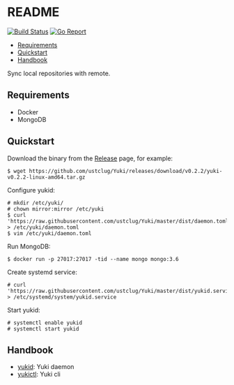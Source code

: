 README
=======

[![Build Status](https://github.com/ustclug/Yuki/workflows/build/badge.svg)](https://github.com/ustclug/Yuki/actions)
[![Go Report](https://goreportcard.com/badge/github.com/ustclug/Yuki)](https://goreportcard.com/report/github.com/ustclug/Yuki)

- [Requirements](#requirements)
- [Quickstart](#quickstart)
- [Handbook](#handbook)

Sync local repositories with remote.

## Requirements

* Docker
* MongoDB

## Quickstart

Download the binary from the [Release](https://github.com/ustclug/Yuki/releases) page, for example:

```
$ wget https://github.com/ustclug/Yuki/releases/download/v0.2.2/yuki-v0.2.2-linux-amd64.tar.gz
```

Configure yukid:

```
# mkdir /etc/yuki/
# chown mirror:mirror /etc/yuki
$ curl 'https://raw.githubusercontent.com/ustclug/Yuki/master/dist/daemon.toml' > /etc/yuki/daemon.toml
$ vim /etc/yuki/daemon.toml
```

Run MongoDB:

```
$ docker run -p 27017:27017 -tid --name mongo mongo:3.6
```

Create systemd service:
```
# curl 'https://raw.githubusercontent.com/ustclug/Yuki/master/dist/yukid.service' > /etc/systemd/system/yukid.service
```

Start yukid:
```
# systemctl enable yukid
# systemctl start yukid
```

## Handbook

* [yukid](./cmd/yukid/README.md): Yuki daemon
* [yukictl](./cmd/yukictl/README.md): Yuki cli
